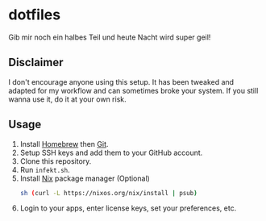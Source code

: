 # dotfiles

Gib mir noch ein halbes Teil und heute Nacht wird super geil!

## Disclaimer

I don't encourage anyone using this setup. It has been tweaked and adapted for
my workflow and can sometimes broke your system. If you still wanna use it, do
it at your own risk.

## Usage

1. Install [Homebrew](https://brew.sh/index_pt-br) then
   [Git](https://formulae.brew.sh/formula/git#default).
2. Setup SSH keys and add them to your GitHub account.
3. Clone this repository.
4. Run `infekt.sh`.
5. Install [Nix](https://nixos.org/) package manager (Optional)
   ```bash
   sh (curl -L https://nixos.org/nix/install | psub)
   ```
6. Login to your apps, enter license keys, set your preferences, etc.
